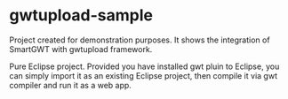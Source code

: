 gwtupload-sample
================
Project created for demonstration purposes. It shows the integration of SmartGWT with gwtupload framework.

Pure Eclipse project. Provided you have installed gwt pluin to Eclipse, you can simply import it as an existing Eclipse project, then compile it via gwt compiler and run it as a web app.